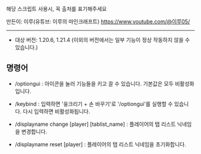 해당 스크립트 사용시, 꼭 출처를 표기해주세요

만든이: 이루(유튜브: 이루의 마인크래프트)
https://www.youtube.com/@이루05/

---

* 대상 버전: 1.20.6, 1.21.4 (이외의 버전에서는 일부 기능이 정상 작동하지 않을 수 있습니다.)

## 명령어

* /optiongui : 아이콘을 눌러 기능들을 키고 끌 수 있습니다. 기본값은 모두 비활성화입니다.
* /keybind : 입력하면 \'웅크리기 + 손 바꾸기\'로 \'/optiongui\'를 실행할 수 있습니다. 다시 입력하면 비활성화됩니다.

* /displayname change \[player\] \[tablist_name\] : 플레이어의 탭 리스트 닉네임을 변경합니다.
* /displayname reset \[player\] : 플레이어의 탭 리스트 닉네임을 초기화합니다.